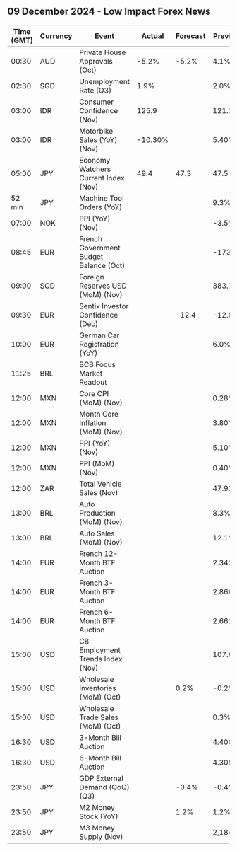 ## 09 December 2024 - Low Impact Forex News

| Time (GMT) | Currency | Event | Actual | Forecast | Previous |
|------|----------|-------|--------|----------|----------|
| 00:30 | AUD | Private House Approvals (Oct) | -5.2% | -5.2% | 4.1% |
| 02:30 | SGD | Unemployment Rate (Q3) | 1.9% |  | 2.0% |
| 03:00 | IDR | Consumer Confidence (Nov) | 125.9 |  | 121.1 |
| 03:00 | IDR | Motorbike Sales (YoY) (Nov) | -10.30% |  | 5.40% |
| 05:00 | JPY | Economy Watchers Current Index (Nov) | 49.4 | 47.3 | 47.5 |
| 52 min | JPY | Machine Tool Orders (YoY) |  |  | 9.3% |
| 07:00 | NOK | PPI (YoY) (Nov) |  |  | -3.5% |
| 08:45 | EUR | French Government Budget Balance (Oct) |  |  | -173.8B |
| 09:00 | SGD | Foreign Reserves USD (MoM) (Nov) |  |  | 383.7B |
| 09:30 | EUR | Sentix Investor Confidence (Dec) |  | -12.4 | -12.8 |
| 10:00 | EUR | German Car Registration (YoY) |  |  | 6.0% |
| 11:25 | BRL | BCB Focus Market Readout |  |  |  |
| 12:00 | MXN | Core CPI (MoM) (Nov) |  |  | 0.28% |
| 12:00 | MXN | Month Core Inflation (MoM) (Nov) |  |  | 3.80% |
| 12:00 | MXN | PPI (YoY) (Nov) |  |  | 5.10% |
| 12:00 | MXN | PPI (MoM) (Nov) |  |  | 0.40% |
| 12:00 | ZAR | Total Vehicle Sales (Nov) |  |  | 47.92K |
| 13:00 | BRL | Auto Production (MoM) (Nov) |  |  | 8.3% |
| 13:00 | BRL | Auto Sales (MoM) (Nov) |  |  | 12.1% |
| 14:00 | EUR | French 12-Month BTF Auction |  |  | 2.342% |
| 14:00 | EUR | French 3-Month BTF Auction |  |  | 2.866% |
| 14:00 | EUR | French 6-Month BTF Auction |  |  | 2.661% |
| 15:00 | USD | CB Employment Trends Index (Nov) |  |  | 107.66 |
| 15:00 | USD | Wholesale Inventories (MoM) (Oct) |  | 0.2% | -0.2% |
| 15:00 | USD | Wholesale Trade Sales (MoM) (Oct) |  |  | 0.3% |
| 16:30 | USD | 3-Month Bill Auction |  |  | 4.400% |
| 16:30 | USD | 6-Month Bill Auction |  |  | 4.305% |
| 23:50 | JPY | GDP External Demand (QoQ) (Q3) |  | -0.4% | -0.4% |
| 23:50 | JPY | M2 Money Stock (YoY) |  | 1.2% | 1.2% |
| 23:50 | JPY | M3 Money Supply (Nov) |  |  | 2,184.5B |
